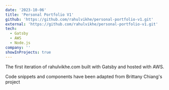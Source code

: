 ```yaml
---
date: '2023-10-06'
title: 'Personal Portfolio V1'
github: 'https://github.com/rahulvikhe/personal-portfolio-v1.git'
external: 'https://github.com/rahulvikhe/personal-portfolio-v1.git'
tech:
  - Gatsby
  - AWS
  - Node.js
company: ''
showInProjects: true
---
```


The first iteration of rahulvikhe.com built with Gatsby and hosted with AWS.

Code snippets and components have been adapted from Brittany Chiang's project
